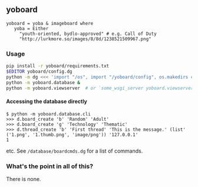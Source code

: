## yoboard

```dg
yoboard = yoba & imageboard where
   yoba = Either
     "youth-oriented, bydlo-approved" # e.g. Call of Duty
     "http://lurkmore.so/images/8/8d/1238521509967.png"
```

### Usage

```sh
pip install -r yoboard/requirements.txt
$EDITOR yoboard/config.dg
python -m dg <<< 'import "/os", import "/yoboard/config", os.makedirs config.STORAGE_DIR 0o755 True, os.makedirs config.UPLOAD_DIR 0o755 True, os.makedirs config.BANNER_DIR 0o755 True'
python -m yoboard.database &
python -m yoboard.viewserver  # or `some_wsgi_server yoboard.viewserver:app`
```

#### Accessing the database directly

```dg
$ python -m yoboard.database.cli
>>> d.board_create 'b' 'Random' 'Adult'
>>> d.board_create 'g' 'Technology' 'Thematic'
>>> d.thread_create 'b' 'First thread' 'This is the message.' (list' ('1.png', '1.thumb.png', 'image/png')) '127.0.0.1'
1
```

etc. See `/database/boardcmds.dg` for a list of commands.

### What's the point in all of this?

There is none.
